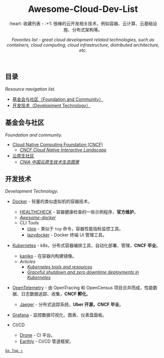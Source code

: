 <div align="center">
  <h1>Awesome-Cloud-Dev-List</h1>

  <p>:heart: 收藏列表 - :+1: 很棒的云开发相关技术，例如容器、云计算、云基础设施、分布式架构等。</p>
  <p><i>Favorites list - great cloud development related technologies, such as containers, cloud computing, cloud infrastructure, distributed architecture, etc.</i></p>
</div>

<br />

## 目录

*Resource navigation list.*

- [基金会与社区（Foundation and Community）](#基金会与社区)
- [开发技术（Development Technology）](#开发技术)

## 基金会与社区

*Foundation and community.*

- [Cloud Native Computing Foundation (CNCF)](https://www.cncf.io/)
  - [*CNCF Cloud Native Interactive Landscape*](https://landscape.cncf.io/) 
- [云原生社区](https://cloudnative.to/)
  - [*CNIA 中国云原生技术生态图景*](https://landscape.opensourcecloud.cn/)

## 开发技术

*Development Technology.*

- [Docker](https://www.docker.com/) - 轻量的类似虚拟机的容器技术。
  - [HEALTHCHECK](https://github.com/docker-library/healthcheck) - 容器健康检查的一些示例程序，**官方维护**。
  - [*Awesome-docker*](https://awesome-docker.netlify.app/)
  - CLI Tools
    - [ctop](https://ctop.sh/) - 类似于 `top` 命令，容器性能指标监控工具。
    - [lazydocker](https://github.com/jesseduffield/lazydocker) - Docker 终端 UI 管理工具。

- [Kubernetes](https://kubernetes.io/) - k8s，分布式容器编排工具，自动化部署、管理，**CNCF 毕业**。
  - [kaniko](https://github.com/GoogleContainerTools/kaniko) - 在容器内构建镜像。
  - *Articles*
    - [*Kubernetes tools and resources*](https://learnk8s.io/kubernetes-resources) 
    - [*Graceful shutdown and zero downtime deployments in Kubernetes*](https://learnk8s.io/graceful-shutdown)

- [OpenTelemetry](https://opentelemetry.io/) - 由 OpenTracing 和 OpenCensus 项目合并而成，性能数据、日志数据追踪、收集，**CNCF 孵化**。
  - [Jaeger](https://www.jaegertracing.io/) - 分布式追踪系统，**Uber 开源，CNCF 毕业**。

- [Grafana](https://grafana.com/oss/grafana/) - 监控数据可视化、图表、仪表盘面板。

- CI/CD
  - [Drone](https://www.drone.io/) -  CI 平台。
  - [Earthly](https://earthly.dev/) - CI/CD 管道框架。

[`Go Top ↑`](#awesome-cloud-dev-list)
